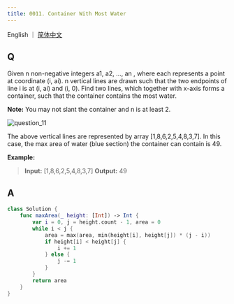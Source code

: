 ```yaml
---
title: 0011. Container With Most Water
---
```


English ｜ [简体中文](leetcode/0011)



## Q

Given n non-negative integers a1, a2, ..., an , where each represents a point at coordinate (i, ai). n vertical lines are drawn such that the two endpoints of line i is at (i, ai) and (i, 0). Find two lines, which together with x-axis forms a container, such that the container contains the most water.

**Note:** You may not slant the container and n is at least 2.

![question_11](https://gitee.com/fiteen/image-host/raw/master/uPic/question_11.png)

The above vertical lines are represented by array [1,8,6,2,5,4,8,3,7]. In this case, the max area of water (blue section) the container can contain is 49.

**Example:**

>**Input:** [1,8,6,2,5,4,8,3,7]
>**Output:** 49



## A

```swift
class Solution {
    func maxArea(_ height: [Int]) -> Int {
        var i = 0, j = height.count - 1, area = 0
        while i < j {
            area = max(area, min(height[i], height[j]) * (j - i))
            if height[i] < height[j] {
                i += 1
            } else {
                j -= 1
            }
        }
        return area
    }
}
```
